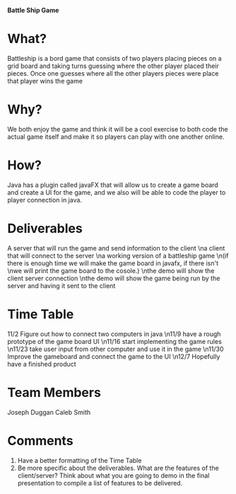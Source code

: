 **Battle Ship Game**

# What?
Battleship is a bord game that consists of two players placing pieces on a grid board and taking turns guessing where the other player placed their pieces. Once one guesses where all the other players pieces were place that player wins the game

# Why?
We both enjoy the game and think it will be a cool exercise to both code the actual game itself and make it so players can play with one another online.

# How?
Java has a plugin called javaFX that will allow us to create a game board and create a UI for the game, and we also will be able to code the player to player connection in java.

# Deliverables
A server that will run the game and send information to the client
\na client that will connect to the server
\na working version of a battleship game
\n(if there is enough time we will make the game board in javafx, if there isn't
\nwe will print the game board to the cosole.)
\nthe demo will show the client server connection
\nthe demo will show the game being run by the server and having it sent to the client


# Time Table
11/2 Figure out how to connect two computers in java
\n11/9 have a rough prototype of the game board UI
\n11/16 start implementing the game rules
\n11/23 take user input from other computer and use it in the game
\n11/30 Improve the gameboard and connect the game to the UI
\n12/7 Hopefully have a finished product

# Team Members
Joseph Duggan
Caleb Smith

# Comments
1. Have a better formatting of the Time Table
2. Be more specific about the deliverables. What are the features of the client/server? Think about what you are going to demo in the final presentation to compile a list of features to be delivered.
